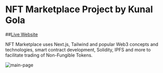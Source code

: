 # NFT Marketplace Project by Kunal Gola

##[Live Website](https://jsm-nft-marketplace-7ok9-89bene7ut-gola-k.vercel.app/)  

NFT Marketplace uses Next.js, Tailwind and popular Web3 concepts and technologies, smart contract development, Solidity, IPFS and more to facilitate trading of Non-Fungible Tokens.  

![main-page](https://user-images.githubusercontent.com/95741246/233700907-c42f6730-7ab9-4d96-a821-663c85c8d60d.png)
